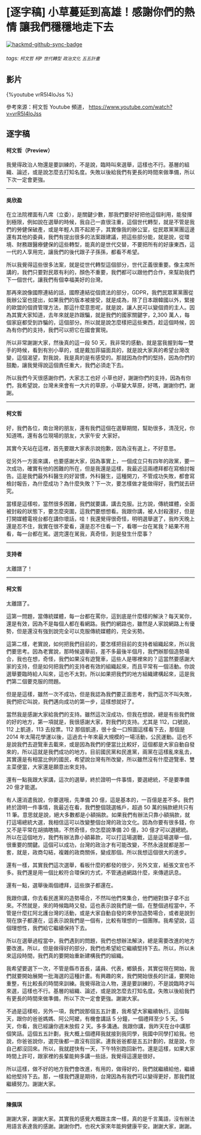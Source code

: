 # [逐字稿] 小草蔓延到高雄！感謝你們的熱情 讓我們穩穩地走下去

[![hackmd-github-sync-badge](https://hackmd.io/2eBiQqZnQXWktGN1v5vJaw/badge)](https://hackmd.io/2eBiQqZnQXWktGN1v5vJaw)


###### tags: `柯文哲` `柯P` `世代轉型` `政治文化` `五五計畫`

## 影片

{%youtube vrR5I4loJss %}

參考來源：柯文哲 Youtube 頻道， https://www.youtube.com/watch?v=vrR5I4loJss


## 逐字稿

#### 柯文哲（Preview）

我覺得政治人物還是要訓練的，不是說，臨時叫來選舉，這樣也不行。基層的組織、論述，或是說怎麼去打知名度。失敗以後給我們有更長的時間來做準備，所以下次一定會更強。

---

#### 吳欣盈

在立法院裡面有八席（立委），是關鍵少數，那我們要好好把他這個利用，能發揮到極限，例如說在選舉的時候，我自己一直很注重，這個世代轉型，就是不管是我們的勞健保破產，或是年輕人買不起房子，其實像我的辦公室，從民眾黨黨團這邊還有其他的委員，我們有提出很多的法案跟建議，把這些部分能，就是說，從環境、財務跟醫療健保的這些轉型，能真的是世代交替，不要把所有的好康東西，這一代的人享用完，讓我們的後代跟子子孫孫，都看不希望。

所以我覺得這些很多法案，就是從世代轉型這個部分，世代正義很重要。像主席所講的，我們只要對民眾有利的，顏色不重要，我們都可以跟他們合作，來幫助我們下一個世代，讓我們有個幸福美好的台灣。

那再來說像國際連結的話，國際連結從個資法的部分，GDPR，我們民眾黨黨團從我辦公室也提出，如果我們的版本被接受，就是成為，除了日本跟韓國以外，緊接的歐盟的個資管理方法，那這什麼意思呢，就是說，讓人民可以變個資的主人。因為其實大家知道，去年來就是詐跟騙，就是我們的國家關鍵字，2,300 萬人，每個家庭都受到詐騙的，這個部分。所以就是說怎麼樣把這些東西，趁這個時候，因為有你們的支持，我們可以把它在國會實現。

所以非常謝謝大家，然後真的這一段 50 天，我非常的感動，就是當我握到每一雙手的時候，看到有別小草的，或是戴加菲貓面具的，就是說大家真的希望台灣改變，這個渴望，對我說，我是真的是有感受的。那就因為你們的堅持，因為你們的鼓勵，讓我覺得說這個責任重大，我們必須走下去。

所以我們今天很感謝你們，大家志工也好 小草也好，謝謝你們的支持，因為有你們，我希望說，台灣未來會有一大片的草原，小草變大草原，好嗎，謝謝你們，謝謝。

---

#### 柯文哲

好，我們各位，南台灣的朋友，還有我們這個在選舉期間，幫助很多，清茂兄，你知道嗎，還有各位現場的朋友，大家午安 大家好。

其實今天站在這裡，首先要跟大家表示說抱歉，因為沒有選上，不好意思。

從另外一方面來講，也要感謝大家，因為事實上，一個成立只有四年的政黨，要一次成功，確實有他的困難的所在，但是我還是這樣，我最近這兩禮拜都在寫檢討報告。這是我們最外科醫生的好習慣，外科醫生，這種開刀，不管成功失敗，都會寫檢討報告，為什麼成功？為什麼失敗？下一次，要怎樣做才能做得好，我們就去研究。

當樣是這樣啦，當然很多困難，我們就要講，講去克服。比方說，傳統媒體，全面被封殺的狀態下，要怎麼突圍，這我們要想想看。我跟你講，被人封殺還好，但是打開媒體電視台都在講你壞話，哇！我還覺得很奇怪，明明選舉選了，我昨天晚上還是忍不住，我實在很不愛看，還是忍不住看一下，看哪一台在駡我？結果不用看，每一台都在駡。選完還在駡我，真奇怪，到是發生什麼事？

---

#### 支持者

太離譜了！

---

#### 柯文哲

太離譜了。

這第一問題，當傳統媒體，每一台都在罵你，這到底是什麼樣的解決？每天駡你，還是有效，因為不是每個人都在看網路。我們的網路也，雖然是人家說網路上有優勢，但是還沒有強到說完全可以克服傳統媒體的，完全劣勢。

這第二樣，老實說，如何把我們目前的，要怎樣把目前的支持者組織起來，所以我們要思考。因為老實說，那時候選舉前，差不多最後半個月，我們辦那個造勢場合，我也在想，奇怪，我們如果沒有遊覽車，這些人是哪裡來的？這當然要感謝大家的支持，但是如何把我們的支持者有效的組織起來，而且平常有一個活動。你說選舉要臨時給人叫來，這也不太對。所以如果把我們的地方組織建構起來，這是我們第二個要克服的問題。

但是是這樣，雖然一次不成功，但是我認為我們要正面思考，我們這次不叫失敗，我們把它叫說，我們邁向成功的第一步，這樣想就好了。

當然我是感謝大家給我們的支持。雖然這次沒成功，但我在想說，總是有些我們做的好的地方，第一項就是，我很感謝大家，對我們的支持。尤其是 112，口號說，112 上凱道，113 去投票。112 那個凱道，很十金一口照圖這樣看下去，那個是 2014 年太陽花學運以後，這過去十年來最大規模的一場活動，公民運動。這也不是說我們去遊覽車去載來，或是因為我們的便當比比較好，這個都是大家自動自發來的，所以這就是我們成功的地方。目前國民黨和民進黨，兩黨在這樣亂來亂去，其實還是有相當比例的國民，希望說台灣有所改變，所以雖然沒有什麼遊覽車、雙主菜便當，大家還是願意出來支持。

還有一點我跟大家講，這次的選舉，終於證明一件事情，要選總統，不是要準備 20 億才能選。

有人還消遣我說，你要選哦，先準備 20 億，這是基本的，一百億是差不多。我們終於證明一件事情，我最近在看，我們整個競選帳戶，超過 50 萬的捐款總共只有 11 筆。意思就是說，絕大多數都是小額捐款。如果我們有辦法只靠小額捐款，就打這場總統大選，我相信這可以改變整個台灣的政治文化。因為你要有很多錢，你又不是平常在胡搞瞎搞，不然奇怪，你怎麼說準備 20 億，30 億才可以選總統。所以在這個地方，我們有辦法靠小額募款，可以打這場選戰，這是這場選舉一個，很重要的關鍵。這個可以成功，台灣的政治才有可能改變，不然永遠就都是那一套，就是，政商勾結，複雜的政商關係，變成那個。所以我想這個很大的進步。

還有一樣，其實我們這次選舉，看板什麼的都發的很少，另外文宣，紙張文宣也不多。我們還是用一個比較符合環保的方式，不管通過網路什麼，來傳遞訊息。

還有一點，選舉後兩個禮拜，這些旗子都還在。

我跟你講，你去看民進黨的造勢場合，不然叫他們來集合，他們絕對旗子拿不出來。不然就是，來的時候臨時又發。這也表示說我們是一個，在整個過程當中，不管是什麼扛阿北護台灣的活動，或是大家自動自發的來參加造勢場合，或者是說到現在旗子都還在，這表示說我們是一個有，比較有理想的一個團隊。我希望說，這個理想性，我們給它繼續保持下去。

所以在選舉過程當中，我們遇到的問題，我們也想辦法解決，總是需要改進的地方要改進。所以，但是做得好的部分，我們也希望給它繼續堅持下去。所以，所以未來這段時間，我們真的要開始重新建構我們的組織。

我希望要選下一次，不管是縣市首長，議員、代表，鄉鎮長，其實從現在開始，我們就要開始展開一批海選的這種計畫。有興趣的來，我們開始很長的計議，要開始重整，有比較長的時間來訓練。我覺得政治人物，還是要訓練的，不是說臨時才叫來選，這樣也不行。基層的組織、論述，或是說怎麼去打知名度。失敗以後給我們有更長的時間來做準備，所以下次一定會更強。謝謝大家。

不過是這樣啦，另外一項，我們說那個五五計畫，我希望大家繼續執行。這個每天，跟你的爸爸媽媽、阿公阿嬤，有機會講話 5 分鐘，一個禮拜至少 5 天。5 天，你看，我已經讓你週末放假 2 天。多多溝通。我跟你講，我昨天在台中講那個笑話。這個五五計劃，我大概上個禮拜我就接到我同學，我國中同學打給我。他說，你爸爸說你，選完後都一直沒有回家。連我爸爸都是五五計劃的，就是說，你自己都沒回來。所以，我就趕快有一天，下午特別跑回新竹。還是這樣，如果大家時間上許可，跟家裡的長輩能夠多講一些話，我覺得這還是很好。

所以這樣，做不好的地方我們會改進，有用的，做得好的，我們就繼續給他，繼續給他堅持下去。那，一樣我們還是期待，台灣因為有我們可以變得更好，那我們就繼續努力。謝謝大家。

---

#### 陳佩琪

謝謝大家，謝謝大家。其實我的感覺大概跟主席一樣，真的是千言萬語，沒有辦法用語言表達我的感謝。謝謝你們，也祝大家來年能夠健康平安。謝謝大家，謝謝。

